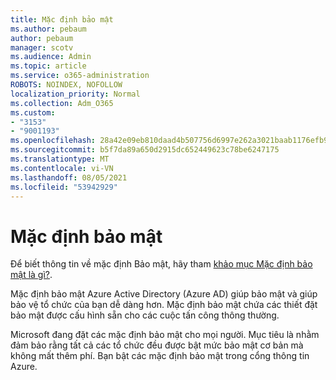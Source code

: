 ```yaml
---
title: Mặc định bảo mật
ms.author: pebaum
author: pebaum
manager: scotv
ms.audience: Admin
ms.topic: article
ms.service: o365-administration
ROBOTS: NOINDEX, NOFOLLOW
localization_priority: Normal
ms.collection: Adm_O365
ms.custom:
- "3153"
- "9001193"
ms.openlocfilehash: 28a42e09eb810daad4b507756d6997e262a3021baab1176efb9050d793c0a05e
ms.sourcegitcommit: b5f7da89a650d2915dc652449623c78be6247175
ms.translationtype: MT
ms.contentlocale: vi-VN
ms.lasthandoff: 08/05/2021
ms.locfileid: "53942929"
---
```

# <a name="security-defaults"></a>Mặc định bảo mật

Để biết thông tin về mặc định Bảo mật, hãy tham [khảo mục Mặc định bảo mật là gì?](https://docs.microsoft.com/azure/active-directory/conditional-access/concept-conditional-access-security-defaults).

Mặc định bảo mật Azure Active Directory (Azure AD) giúp bảo mật và giúp bảo vệ tổ chức của bạn dễ dàng hơn. Mặc định bảo mật chứa các thiết đặt bảo mật được cấu hình sẵn cho các cuộc tấn công thông thường.

Microsoft đang đặt các mặc định bảo mật cho mọi người. Mục tiêu là nhằm đảm bảo rằng tất cả các tổ chức đều được bật mức bảo mật cơ bản mà không mất thêm phí. Bạn bật các mặc định bảo mật trong cổng thông tin Azure.
